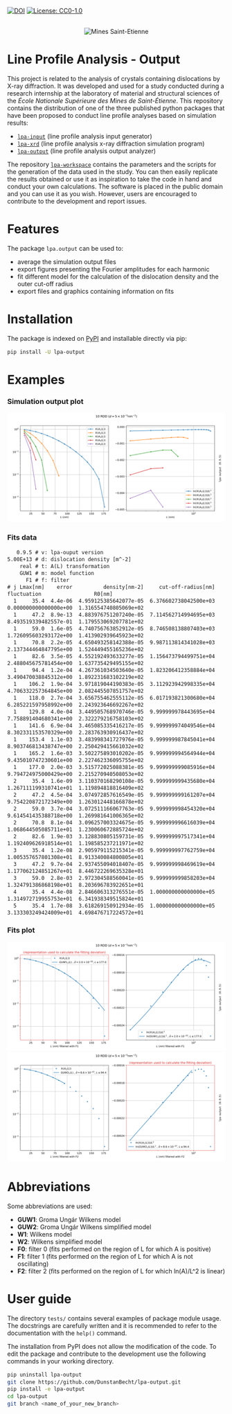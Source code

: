 [![DOI](https://zenodo.org/badge/394321358.svg)](https://zenodo.org/badge/latestdoi/394321358)
[![License: CC0-1.0](https://img.shields.io/badge/License-CC0_1.0-lightgrey.svg)](http://creativecommons.org/publicdomain/zero/1.0/)

<div align="center"><br>
  <img width="250" src="https://dunstan.becht.network/permanent/mines.svg" alt="Mines Saint-Etienne">
</div>

# Line Profile Analysis - Output

This project is related to the analysis of crystals containing dislocations by X-ray diffraction. It was developed and used for a study conducted during a research internship at the laboratory of material and structural sciences of the *École Nationale Supérieure des Mines de Saint-Étienne*. This repository contains the distribution of one of the three published python packages that have been proposed to conduct line profile analyses based on simulation results:
* [`lpa-input`](https://github.com/DunstanBecht/lpa-input) (line profile analysis input generator)
* [`lpa-xrd`](https://github.com/DunstanBecht/lpa-xrd) (line profile analysis x-ray diffraction simulation program)
* [`lpa-output`](https://github.com/DunstanBecht/lpa-output) (line profile analysis output analyzer)

The repository [`lpa-workspace`](https://github.com/DunstanBecht/lpa-workspace) contains the parameters and the scripts for the generation of the data used in the study. You can then easily replicate the results obtained or use it as inspiration to take the code in hand and conduct your own calculations. The software is placed in the public domain and you can use it as you wish. However, users are encouraged to contribute to the development and report issues.

# Features

The package `lpa.output` can be used to:
* average the simulation output files
* export figures presenting the Fourier amplitudes for each harmonic
* fit different model for the calculation of the dislocation density and the outer cut-off radius
* export files and graphics containing information on fits

# Installation

The package is indexed on [PyPI](https://pypi.org/project/lpa-output/) and installable directly via pip:
```bash
pip install -U lpa-output
```

# Examples

### Simulation output plot
![Output plot](https://raw.githubusercontent.com/DunstanBecht/lpa-output/6a8a310af33dfa4b833e4e82e90909c980c57c3f/tests/fits/10_rho5e13m-2_square_3200nm_RDD_d5e-5nm-2_screw_S0_PBC1_output_analysis/output_plot.svg)

### Fits data
```
   0.9.5 # v: lpa-ouput version
5.00E+13 # d: dislocation density [m^-2]
    real # t: A(L) transformation
    GUW1 # m: model function
      F1 # f: filter
# j Lmax[nm]    error          density[nm-2]     cut-off-radius[nm]            fluctuation                 R0[nm]
  1     35.4  4.4e-06  4.959125385642077e-05  6.376602738042500e+03  0.000000000000000e+00  1.316554740805069e+02
  1     47.2  8.9e-13  4.883976751207240e-05  7.114562714994695e+03  8.493519339482557e-01  1.179553069207781e+02
  1     59.0  1.6e-05  4.740756763852912e-05  8.746508138807403e+03  1.726095603293172e+00  1.413902939645923e+02
  1     70.8  2.2e-05  4.650493258142388e-05  9.987113814341028e+03  2.137344464847795e+00  1.524449455165236e+02
  1     82.6  3.5e-05  4.552192493633277e-05  1.156473794499751e+04  2.488045675781454e+00  1.637735429495155e+02
  1     94.4  1.2e-04  4.267361034503640e-05  1.823206412358884e+04  3.490470038845312e+00  1.892231683102219e+02
  1    106.2  1.9e-04  3.971819044190383e-05  3.112923942998335e+04  4.706332257364845e+00  2.082445507851757e+02
  1    118.0  2.7e-04  3.656755462555112e-05  6.017193821300680e+04  6.285221597958992e+00  2.243923646692267e+02
  1    129.8  4.0e-04  3.449505768970746e-05  9.999999978443695e+04  7.758891404680341e+00  2.322279216758103e+02
  1    141.6  6.9e-04  3.465085335416217e-05  9.999999974049546e+04  8.302331153570329e+00  2.283763930916437e+02
  1    153.4  1.1e-03  3.483998341727976e-05  9.999999987845041e+04  8.903746813438747e+00  2.250429415661032e+02
  1    165.2  1.6e-03  3.502275893010202e-05  9.999999994564944e+04  9.435010747230601e+00  2.227462336095755e+02
  1    177.0  2.0e-03  3.515772025088381e-05  9.999999999085916e+04  9.794724975000429e+00  2.215270940508053e+02
  2     35.4  1.6e-09  3.110370168290108e-05  9.999999999435680e+04  1.267111199310741e+01  1.119894818816409e+02
  2     47.2  4.5e-04  3.074972857616549e-05  9.999999999161207e+04  9.754220872172349e+00  1.263012448166878e+02
  2     59.0  3.7e-04  3.072511166067763e-05  9.999999998454320e+04  9.614541435388718e+00  1.269981641006365e+02
  2     70.8  8.1e-04  3.096257003324675e-05  9.999999996616039e+04  1.068644505085711e+01  1.230060672885724e+02
  2     82.6  1.9e-03  3.128830805159731e-05  9.999999997517341e+04  1.192409626918514e+01  1.198585237211971e+02
  3     35.4  1.2e-08  2.905979115215341e-05  9.999999997762759e+04  1.005357657801308e+01  8.913340084800805e+01
  3     47.2  9.7e-04  2.937455094018407e-05  9.999999998469619e+04  1.177062124851267e+01  8.446722269635328e+01
  3     59.0  2.8e-03  2.972304588560041e-05  9.999999999858203e+04  1.324791386868198e+01  8.203696783922651e+01
  4     35.4  4.4e-08  2.846606313276551e-05  1.000000000000000e+05  1.314972719955753e+01  6.341938349515824e+01
  5     35.4  1.7e-08  3.618269150912934e-05  1.000000000000000e+05  3.133303249424009e+01  4.698476717224572e+01
```

### Fits plot
![GUW1](https://raw.githubusercontent.com/DunstanBecht/lpa-output/6a8a310af33dfa4b833e4e82e90909c980c57c3f/tests/fits/10_rho5e13m-2_square_3200nm_RDD_d5e-5nm-2_screw_S0_PBC1_output_analysis/fits_plot_GUW1/j1_177nm.svg)
![GUW2](https://raw.githubusercontent.com/DunstanBecht/lpa-output/6a8a310af33dfa4b833e4e82e90909c980c57c3f/tests/fits/10_rho5e13m-2_square_3200nm_RDD_d5e-5nm-2_screw_S0_PBC1_output_analysis/fits_plot_GUW2/j1_094nm.svg)

# Abbreviations

Some abbreviations are used:

* **GUW1**: Groma Ungár Wilkens model
* **GUW2**: Groma Ungár Wilkens simplified model
* **W1**: Wilkens model
* **W2**: Wilkens simplified model
* **F0**: filter 0 (fits performed on the region of L for which A is positive)
* **F1**: filter 1 (fits performed on the region of L for which A is not oscillating)
* **F2**: filter 2 (fits performed on the region of L for which ln(A)/L^2 is linear)

# User guide

The directory `tests/` contains several examples of package module usage. The docstrings are carefully written and it is recommended to refer to the documentation with the `help()` command.

The installation from PyPI does not allow the modification of the code. To edit the package and contribute to the development use the following commands in your working directory.
```bash
pip uninstall lpa-output
git clone https://github.com/DunstanBecht/lpa-output.git
pip install -e lpa-output
cd lpa-output
git branch <name_of_your_new_branch>
```

